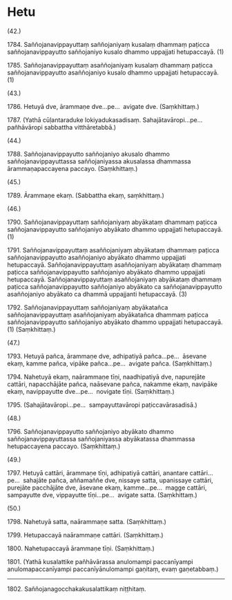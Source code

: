 # Hetu

(42.)

1784\. Saññojanavippayuttaṃ saññojaniyaṃ kusalaṃ dhammaṃ paṭicca saññojanavippayutto saññojaniyo kusalo dhammo uppajjati hetupaccayā. (1)

1785\. Saññojanavippayuttaṃ asaññojaniyaṃ kusalaṃ dhammaṃ paṭicca saññojanavippayutto asaññojaniyo kusalo dhammo uppajjati hetupaccayā. (1)

(43.)

1786\. Hetuyā dve, ārammaṇe dve…pe…  avigate dve. (Saṃkhittaṃ.)

1787\. (Yathā cūḷantaraduke lokiyadukasadisaṃ. Sahajātavāropi…pe…  pañhāvāropi sabbattha vitthāretabbā.)

(44.)

1788\. Saññojanavippayutto saññojaniyo akusalo dhammo saññojanavippayuttassa saññojaniyassa akusalassa dhammassa ārammaṇapaccayena paccayo. (Saṃkhittaṃ.)

(45.)

1789\. Ārammaṇe ekaṃ. (Sabbattha ekaṃ, saṃkhittaṃ.)

(46.)

1790\. Saññojanavippayuttaṃ saññojaniyaṃ abyākataṃ dhammaṃ paṭicca saññojanavippayutto saññojaniyo abyākato dhammo uppajjati hetupaccayā. (1)

1791\. Saññojanavippayuttaṃ asaññojaniyaṃ abyākataṃ dhammaṃ paṭicca saññojanavippayutto asaññojaniyo abyākato dhammo uppajjati hetupaccayā. Saññojanavippayuttaṃ asaññojaniyaṃ abyākataṃ dhammaṃ paṭicca saññojanavippayutto saññojaniyo abyākato dhammo uppajjati hetupaccayā. Saññojanavippayuttaṃ asaññojaniyaṃ abyākataṃ dhammaṃ paṭicca saññojanavippayutto saññojaniyo abyākato ca saññojanavippayutto asaññojaniyo abyākato ca dhammā uppajjanti hetupaccayā. (3)

1792\. Saññojanavippayuttaṃ saññojaniyaṃ abyākatañca saññojanavippayuttaṃ asaññojaniyaṃ abyākatañca dhammaṃ paṭicca saññojanavippayutto saññojaniyo abyākato dhammo uppajjati hetupaccayā. (1) (Saṃkhittaṃ.)

(47.)

1793\. Hetuyā pañca, ārammaṇe dve, adhipatiyā pañca…pe…  āsevane ekaṃ, kamme pañca, vipāke pañca…pe…  avigate pañca. (Saṃkhittaṃ.)

1794\. Nahetuyā ekaṃ, naārammaṇe tīṇi, naadhipatiyā dve, napurejāte cattāri, napacchājāte pañca, naāsevane pañca, nakamme ekaṃ, navipāke ekaṃ, navippayutte dve…pe…  novigate tīṇi. (Saṃkhittaṃ.)

1795\. (Sahajātavāropi…pe…  sampayuttavāropi paṭiccavārasadisā.)

(48.)

1796\. Saññojanavippayutto saññojaniyo abyākato dhammo saññojanavippayuttassa saññojaniyassa abyākatassa dhammassa hetupaccayena paccayo. (Saṃkhittaṃ.)

(49.)

1797\. Hetuyā cattāri, ārammaṇe tīṇi, adhipatiyā cattāri, anantare cattāri…pe…  sahajāte pañca, aññamaññe dve, nissaye satta, upanissaye cattāri, purejāte pacchājāte dve, āsevane ekaṃ, kamme…pe…  magge cattāri, sampayutte dve, vippayutte tīṇi…pe…  avigate satta. (Saṃkhittaṃ.)

(50.)

1798\. Nahetuyā satta, naārammaṇe satta. (Saṃkhittaṃ.)

1799\. Hetupaccayā naārammaṇe cattāri. (Saṃkhittaṃ.)

1800\. Nahetupaccayā ārammaṇe tīṇi. (Saṃkhittaṃ.)

1801\. (Yathā kusalattike pañhāvārassa anulomampi paccanīyampi anulomapaccanīyampi paccanīyānulomampi gaṇitaṃ, evaṃ gaṇetabbaṃ.)

---

1802\. Saññojanagocchakakusalattikaṃ niṭṭhitaṃ.

